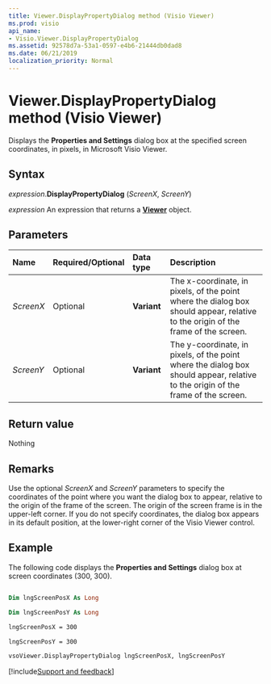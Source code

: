 ```yaml
---
title: Viewer.DisplayPropertyDialog method (Visio Viewer)
ms.prod: visio
api_name:
- Visio.Viewer.DisplayPropertyDialog
ms.assetid: 92578d7a-53a1-0597-e4b6-21444db0dad8
ms.date: 06/21/2019
localization_priority: Normal
---
```



# Viewer.DisplayPropertyDialog method (Visio Viewer)

Displays the **Properties and Settings** dialog box at the specified screen coordinates, in pixels, in Microsoft Visio Viewer.


## Syntax

_expression_.**DisplayPropertyDialog** (_ScreenX_, _ScreenY_)

_expression_ An expression that returns a **[Viewer](Visio.Viewer.md)** object.


## Parameters

|Name|Required/Optional|Data type|Description|
|:-----|:-----|:-----|:-----|
|_ScreenX_|Optional| **Variant**|The x-coordinate, in pixels, of the point where the dialog box should appear, relative to the origin of the frame of the screen.|
|_ScreenY_|Optional| **Variant**|The y-coordinate, in pixels, of the point where the dialog box should appear, relative to the origin of the frame of the screen.|

## Return value

Nothing


## Remarks

Use the optional _ScreenX_ and _ScreenY_ parameters to specify the coordinates of the point where you want the dialog box to appear, relative to the origin of the frame of the screen. The origin of the screen frame is in the upper-left corner. If you do not specify coordinates, the dialog box appears in its default position, at the lower-right corner of the Visio Viewer control.


## Example

The following code displays the **Properties and Settings** dialog box at screen coordinates (300, 300).

```vb

Dim lngScreenPosX As Long 

Dim lngScreenPosY As Long

lngScreenPosX = 300

lngScreenPosY = 300 

vsoViewer.DisplayPropertyDialog lngScreenPosX, lngScreenPosY

```

[!include[Support and feedback](~/includes/feedback-boilerplate.md)]